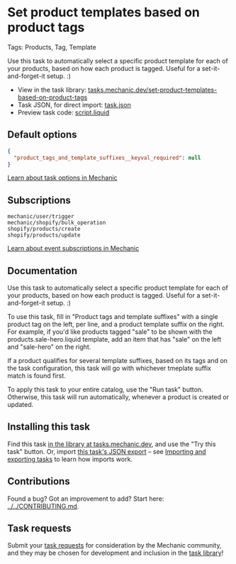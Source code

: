 # Set product templates based on product tags

Tags: Products, Tag, Template

Use this task to automatically select a specific product template for each of your products, based on how each product is tagged. Useful for a set-it-and-forget-it setup. :)

* View in the task library: [tasks.mechanic.dev/set-product-templates-based-on-product-tags](https://tasks.mechanic.dev/set-product-templates-based-on-product-tags)
* Task JSON, for direct import: [task.json](../../tasks/set-product-templates-based-on-product-tags.json)
* Preview task code: [script.liquid](./script.liquid)

## Default options

```json
{
  "product_tags_and_template_suffixes__keyval_required": null
}
```

[Learn about task options in Mechanic](https://learn.mechanic.dev/core/tasks/options)

## Subscriptions

```liquid
mechanic/user/trigger
mechanic/shopify/bulk_operation
shopify/products/create
shopify/products/update

```

[Learn about event subscriptions in Mechanic](https://learn.mechanic.dev/core/tasks/subscriptions)

## Documentation

Use this task to automatically select a specific product template for each of your products, based on how each product is tagged. Useful for a set-it-and-forget-it setup. :)

To use this task, fill in "Product tags and template suffixes" with a single product tag on the left, per line, and a product template suffix on the right. For example, if you'd like products tagged "sale" to be shown with the products.sale-hero.liquid template, add an item that has "sale" on the left and "sale-hero" on the right.

If a product qualifies for several template suffixes, based on its tags and on the task configuration, this task will go with whichever tmeplate suffix match is found first.

To apply this task to your entire catalog, use the "Run task" button. Otherwise, this task will run automatically, whenever a product is created or updated.

## Installing this task

Find this task [in the library at tasks.mechanic.dev](https://tasks.mechanic.dev/set-product-templates-based-on-product-tags), and use the "Try this task" button. Or, import [this task's JSON export](../../tasks/set-product-templates-based-on-product-tags.json) – see [Importing and exporting tasks](https://learn.mechanic.dev/core/tasks/import-and-export) to learn how imports work.

## Contributions

Found a bug? Got an improvement to add? Start here: [../../CONTRIBUTING.md](../../CONTRIBUTING.md).

## Task requests

Submit your [task requests](https://mechanic.canny.io/task-requests) for consideration by the Mechanic community, and they may be chosen for development and inclusion in the [task library](https://tasks.mechanic.dev/)!
